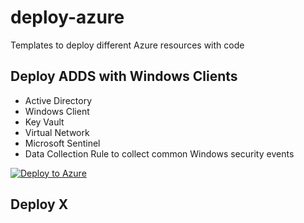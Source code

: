 # deploy-azure
Templates to deploy different Azure resources with code

## Deploy ADDS with Windows Clients
- Active Directory
- Windows Client
- Key Vault
- Virtual Network
- Microsoft Sentinel
- Data Collection Rule to collect common Windows security events

[![Deploy to Azure](https://aka.ms/deploytoazurebutton)](https://portal.azure.com/#create/Microsoft.Template/uri/https%3A%2F%2Fraw.githubusercontent.com%2Fpthoor%2Fdeploy-azure%2Fmain%2FADDS%2520with%2520Windows%2520Clients%2Fazuredeploy.json)

## Deploy X

